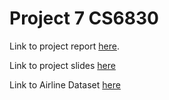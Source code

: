 # Project 7 CS6830

Link to project report [here](https://docs.google.com/document/d/1mL8Ncybar0JPD8OtLLiBxERg6f-JuBa7rSnfk5apFws/edit?usp=sharing).

Link to project slides [here](https://docs.google.com/presentation/d/1exwQYQtzSlEgIduRx-TdX3otYxBMbEOXqG7bRDcaR5E/edit#slide=id.p)

Link to Airline Dataset [here](https://www.kaggle.com/datasets/teejmahal20/airline-passenger-satisfaction)